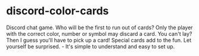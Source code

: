 # discord-color-cards
Discord chat game. Who will be the first to run out of cards? Only the player with the correct color, number or symbol may discard a card. You can't lay? Then I guess you'll have to pick up a card! Special cards add to the fun. Let yourself be surprised. - It's simple to understand and easy to set up.
